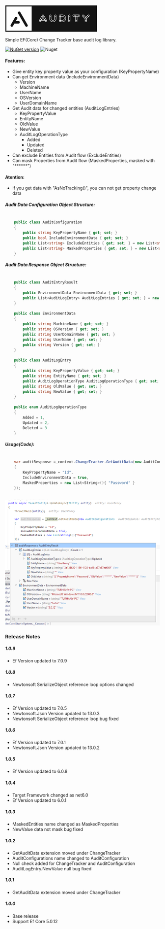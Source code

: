 ![alt tag](/img/audity.png)  

Simple EF(Core) Change Tracker base audit log library.

[![NuGet version](https://badge.fury.io/nu/Audity.svg)](https://badge.fury.io/nu/Audity)  ![Nuget](https://img.shields.io/nuget/dt/Audity) 

#### Features:
- Give entity key property value as your configuration (KeyPropertyName)
- Can get Environment data (IncludeEnvironmentData)
    - Version
    - MachineName
    - UserName
    - OSVersion
    - UserDomainName
- Get Audit data for changed entities (AuditLogEntries)
    - KeyPropertyValue
    - EntityName
    - OldValue
    - NewValue
    - AuditLogOperationType
        - Added
        - Updated
        - Deleted
- Can exclude Entities from Audit flow (ExcludeEntities)
- Can mask Properties from Audit flow (MaskedProperties, masked with "******")

#### Atention:
- If you get data with "AsNoTracking()", you can not get property change data  
     
##### Audit Data Configuration Object Structure:

```cs

    public class AuditConfiguration
    {
        public string KeyPropertyName { get; set; }
        public bool IncludeEnvironmentData { get; set; }
        public List<string> ExcludeEntities { get; set; } = new List<string>();
        public List<string> MaskedProperties { get; set; } = new List<string>();
    }

```

##### Audit Data Response Object Structure:

```cs

    public class AuditEntryResult
    {
        public EnvironmentData EnvironmentData { get; set; }
        public List<AuditLogEntry> AuditLogEntries { get; set; } = new List<AuditLogEntry>();
    }

    public class EnvironmentData
    {
        public string MachineName { get; set; }
        public string OSVersion { get; set; }
        public string UserDomainName { get; set; }
        public string UserName { get; set; }
        public string Version { get; set; }
    }

    public class AuditLogEntry
    {
        public string KeyPropertyValue { get; set; }
        public string EntityName { get; set; }
        public AuditLogOperationType AuditLogOperationType { get; set; }
        public string OldValue { get; set; }
        public string NewValue { get; set; }
    }
    
    public enum AuditLogOperationType
    {
        Added = 1,
        Updated = 2,
        Deleted = 3
    }

```

##### Usage(Code):

```cs

    var auditResponse =_context.ChangeTracker.GetAuditData(new AuditConfiguration
    {
        KeyPropertyName = "Id",
        IncludeEnvironmentData = true,
        MaskedProperties = new List<String>(){ "Password" }
    });
    
```
   
![alt tag](/img/sample.png) 

### Release Notes

##### 1.0.9
* Ef Version updated to  7.0.9

##### 1.0.8
* Newtonsoft SerializeObject reference loop options changed

##### 1.0.7
* Ef Version updated to  7.0.5
* Newtonsoft.Json Version updated to  13.0.3
* Newtonsoft SerializeObject reference loop bug fixed


##### 1.0.6
* Ef Version updated to  7.0.1
* Newtonsoft.Json Version updated to  13.0.2

##### 1.0.5
* Ef Version updated to  6.0.8

##### 1.0.4
* Target Framework changed as net6.0
* Ef Version updated to  6.0.1

##### 1.0.3
* MaskedEntities name changed as MaskedProperties
* NewValue data not mask bug fixed

##### 1.0.2
* GetAuditData extension moved under ChangeTracker
* AuditConfigurations name changed to AuditConfiguration
* Null check added for ChangeTracker and AuditConfiguration
* AuditLogEntry.NewValue null bug fixed

##### 1.0.1
* GetAuditData extension moved under ChangeTracker

##### 1.0.0
* Base release
* Support Ef Core 5.0.12
